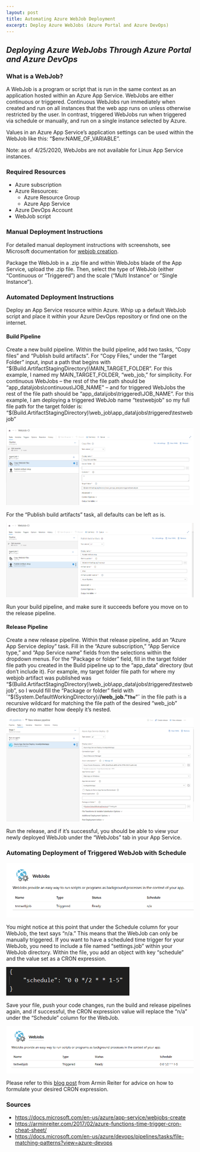```yaml
---
layout: post
title: Automating Azure WebJob Deployment
excerpt: Deploy Azure WebJobs (Azure Portal and Azure DevOps)
---
```


## _Deploying Azure WebJobs Through Azure Portal and Azure DevOps_

### What is a WebJob?

A WebJob is a program or script that is run in the same context as an application hosted within an Azure App Service. WebJobs are either continuous or triggered. Continuous WebJobs run immediately when created and run on all instances that the web app runs on unless otherwise restricted by the user. In contrast, triggered WebJobs run when triggered via schedule or manually, and run on a single instance selected by Azure. 

Values in an Azure App Service’s application settings can be used within the WebJob like this: “$env:NAME_OF_VARIABLE”.

Note: as of 4/25/2020, WebJobs are not available for Linux App Service instances.

### Required Resources 

* Azure subscription 
* Azure Resources:
    * Azure Resource Group
    * Azure App Service
* Azure DevOps Account 
* WebJob script

### Manual Deployment Instructions

For detailed manual deployment instructions with screenshots, see Microsoft documentation for [webjob creation](https://docs.microsoft.com/en-us/azure/app-service/webjobs-create).

Package the WebJob in a .zip file and within WebJobs blade of the App Service, upload the .zip file. Then, select the type of WebJob (either “Continuous or “Triggered”) and the scale (“Multi Instance” or “Single Instance”). 

### Automated Deployment Instructions 

Deploy an App Service resource within Azure. Whip up a default WebJob script and place it within your Azure DevOps repository or find one on the internet. 

#### Build Pipeline 

Create a new build pipeline. Within the build pipeline, add two tasks, “Copy files” and “Publish build artifacts”. For “Copy Files,” under the “Target Folder” input, input a path that begins with “$(Build.ArtifactStagingDirectory)\MAIN_TARGET_FOLDER”. For this example, I named my MAIN_TARGET_FOLDER, “web_job,” for simplicity. For continuous WebJobs – the rest of the file path should be “app_data\jobs\continuous\JOB_NAME" – and for triggered WebJobs the rest of the file path should be “app_data\jobs\triggered\JOB_NAME”. For this example, I am deploying a triggered WebJob name “testwebjob” so my full file path for the target folder is: “$(Build.ArtifactStagingDirectory)\web_job\app_data\jobs\triggered\testwebjob”

![Azure Build Pipeline - Copy Files Task](/images/azurewebjobdeployment/BuildPipelineCopyTask.png)

For the “Publish build artifacts” task, all defaults can be left as is.

![Azure Build Pipeline - Publish Build Artifacts](/images/azurewebjobdeployment/BuildPipelinePublishArtifact.png)

Run your build pipeline, and make sure it succeeds before you move on to the release pipeline. 

#### Release Pipeline

Create a new release pipeline. Within that release pipeline, add an “Azure App Service deploy” task. Fill in the “Azure subscription,” “App Service type,” and “App Service name” fields from the selections within the dropdown menus. For the “Package or folder” field, fill in the target folder file path you created in the Build pipeline up to the “app_data” directory (but don’t include it). For example, my target folder file path for where my webjob artifact was published was “$(Build.ArtifactStagingDirectory)\web_job\app_data\jobs\triggered\testwebjob”, so I would fill the “Package or folder” field with `“$(System.DefaultWorkingDirectory)/**/web_job.”` The `‘**’` in the file path is a recursive wildcard for matching the file path of the desired “web_job” directory no matter how deeply it’s nested.

![Azure Release Pipeline - Publish Build Artifacts](/images/azurewebjobdeployment/ReleasePipeline.png)

Run the release, and if it’s successful, you should be able to view your newly deployed WebJob under the “WebJobs” tab in your App Service. 

### Automating Deployment of Triggered WebJob with Schedule

![Azure WebJob Unscheduled](/images/azurewebjobdeployment/WebJobScheduleNA.png)

You might notice at this point that under the Schedule column for your WebJob, the text says “n/a.” This means that the WebJob can only be manually triggered. If you want to have a scheduled time trigger for your WebJob, you need to include a file named “settings.job” within your WebJob directory. Within the file, you add an object with key “schedule” and the value set as a CRON expression.

![settings.job](/images/azurewebjobdeployment/scheduledotjob.png)

Save your file, push your code changes, run the build and release pipelines again, and if successful, the CRON expression value will replace the “n/a” under the “Schedule” column for the WebJob. 

![Azure WebJob Scheduled](/images/azurewebjobdeployment/WebJobScheduleSet.png)

Please refer to this [blog post](https://arminreiter.com/2017/02/azure-functions-time-trigger-cron-cheat-sheet/) from Armin Reiter for advice on how to formulate your desired CRON expression. 

### Sources
-	https://docs.microsoft.com/en-us/azure/app-service/webjobs-create
-	https://arminreiter.com/2017/02/azure-functions-time-trigger-cron-cheat-sheet/
-	https://docs.microsoft.com/en-us/azure/devops/pipelines/tasks/file-matching-patterns?view=azure-devops
